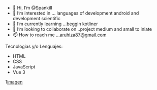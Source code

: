 - 👋 Hi, I’m @Spankill
- 👀 I’m interested in ... languages of development android and development scientific 
- 🌱 I’m currently learning ...beggin kotliner
- 💞️ I’m looking to collaborate on ..project medium and small to iniate
- 📫 How to reach me ...aruhiza87@gmail.com

<!---
Spankill/Spankill is a ✨ special ✨ repository because its `README.md` (this file) appears on your GitHub profile.
You can click the Preview link to take a look at your changes.
--->
Tecnologias y/o Lenguajes:
- HTML
- CSS
- JavaScript
- Vue 3

1[imagen]()
  
